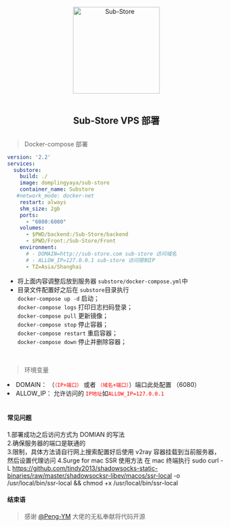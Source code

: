<div align="center">
<br>
<img width="200" src="https://raw.githubusercontent.com/58xinian/icon/master/Sub-Store1.png" alt="Sub-Store">
<br>
<br>
<h2 align="center">Sub-Store VPS 部署<h2>
</div>

> Docker-compose 部署

```yml
version: '2.2'
services:
  substore:
    build: ./
    image: domplingyaya/sub-store
    container_name: Substore
   #network_mode: docker-net
    restart: always
    shm_size: 2gb
    ports:
      - "6080:6080"
    volumes:
      - $PWD/backend:/Sub-Store/backend
      - $PWD/Front:/Sub-Store/Front
    environment:
      # - DOMAIN=http://sub-store.com sub-store 访问域名
      # - ALLOW_IP=127.0.0.1 sub-store 访问限制IP
      - TZ=Asia/Shanghai
```

- 将上面内容调整后放到服务器 `substore/docker-compose.yml`中
- 目录文件配置好之后在 `substore`目录执行  
  `docker-compose up -d` 启动；  
  `docker-compose logs` 打印日志扫码登录；  
  `docker-compose pull` 更新镜像；  
  `docker-compose stop` 停止容器；  
  `docker-compose restart` 重启容器；  
  `docker-compose down` 停止并删除容器；

<br>

> 环境变量

<li>
DOMAIN：
（<code style="color:red">（IP+端口）</code> 或者
<code style="color:red">（域名+端口）</code>）端口此处配置  （6080）
</li>
<li>
ALLOW_IP：
  允许访问的 <code style="color:red">IP地址</code>如<code style="color:red">ALLOW_IP=127.0.0.1</code>
</li>
<br>



#### 常见问题

1.部署成功之后访问方式为 DOMIAN 的写法<br>
2.确保服务器的端口是联通的<br>
3.限制，具体方法请自行网上搜索配置好后使用 v2ray 容器挂载到当前服务器，然后设置代理访问
4.Surge for mac SSR 使用方法 在 mac 终端执行 sudo curl -L https://github.com/tindy2013/shadowsocks-static-binaries/raw/master/shadowsocksr-libev/macos/ssr-local -o /usr/local/bin/ssr-local && chmod +x /usr/local/bin/ssr-local
#### 结束语

> 感谢 [@Peng-YM](https://github.com/Peng-YM/Sub-Store) 大佬的无私奉献将代码开源
